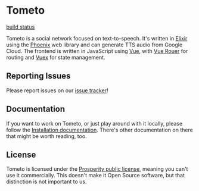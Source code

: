# Tometo

[build status](https://builds.sr.ht/~marisa/tometo?)

Tometo is a social network focused on text-to-speech. It's written in
[Elixir](https://elixir-lang.org) using the
[Phoenix](https://phoenixframework.org) web library and can generate TTS
audio from Google Cloud. The frontend is written in JavaScript using
[Vue](https://vuejs.org), with [Vue Rouer](https://router.vuejs.org) for routing
and [Vuex](https://vuex.vuejs.org) for state management.

## Reporting Issues

Please report issues on our [issue tracker](https://marisa.cloud/maniphest/task/edit/form/1/)!

## Documentation

If you want to work on Tometo, or just play around with it locally, please
follow the [Installation documentation](https://docs.tometo.org/installation/).
There's other documentation on there that might be worth reading, too.

## License

Tometo is licensed under the [Prosperity public license](https://prosperitylicense.com/), meaning you
can't use it commercially. This doesn't make it Open Source software, but that
distinction is not important to us.
